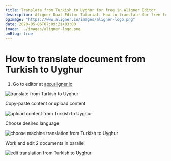 ```yaml
---
title: Translate from Turkish to Uyghur for free in Aligner Editor
description: Aligner Dual Editor Tutorial. How to translate for free from Turkish to Uyghur. Aligner is multilingual document management platform. 
ogImage: "https://www.aligner.io/images/aligner-logo.png"
date: 2020-05-06T07:09:21+03:00
image: ../images/aligner-logo.png
onBlog: true
---
```


# How to translate document from Turkish to Uyghur

1. Go to editor at [app.aligner.io](https://app.aligner.io "Aligner App web page")

![translate from Turkish to Uyghur](../aligner-blank-editor.png "translate from Turkish to Uyghur")

Copy-paste content or upload content

![upload content from Turkish to Uyghur](../aligner-uploaded-document.png "upload content from Turkish to Uyghur")

Choose desired language

![choose machine translation from Turkish to Uyghur](../aligner-language-dropdown.png "choose machine translation from Turkish to Uyghur")

Work and edit 2 documents in parallel

![edit translation from Turkish to Uyghur](../aligner-double-sitded-editor.png "edit translation from Turkish to Uyghur")

